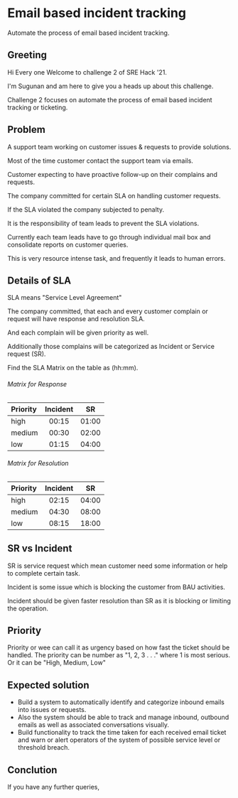 # Email based incident tracking

Automate the process of email based incident tracking.

## Greeting

Hi Every one
Welcome to challenge 2 of SRE Hack '21.

I'm Sugunan and am here to give you a heads up about this challenge.

Challenge 2 focuses on automate the process of email based incident tracking or ticketing.

## Problem

A support team working on customer issues & requests to provide solutions.

Most of the time customer contact the support team via emails.

Customer expecting to have proactive follow-up on their complains and requests.

The company committed for certain SLA on handling customer requests.

If the SLA violated the company subjected to penalty.

It is the responsibility of team leads to prevent the SLA violations.

Currently each team leads have to go through individual mail box and consolidate reports on customer queries.

This is very resource intense task, and frequently it leads to human errors.

## Details of SLA

SLA means "Service Level Agreement"

The company committed, that each and every customer complain or request will have response and resolution SLA.

And each complain will be given priority as well.

Additionally those complains will be categorized as Incident or Service request (SR).

Find the SLA Matrix on the table as (hh:mm).

###### Matrix for Response

| Priority  | Incident | SR |
| :----- |:-----:| :-----:|
| high   | 00:15 | 01:00  |
| medium | 00:30 | 02:00  |
| low    | 01:15 | 04:00  |

###### Matrix for Resolution

| Priority  | Incident | SR |
| :----- |:-----:| :-----:|
| high   | 02:15 | 04:00  |
| medium | 04:30 | 08:00  |
| low    | 08:15 | 18:00  |

## SR vs Incident

SR is service request which mean customer need some information or help to complete certain task.

Incident is some issue which is blocking the customer from BAU activities.

Incident should be given faster resolution than SR as it is blocking or limiting the operation.

## Priority

Priority or wee can call it as urgency based on how fast the ticket should be handled.
The priority can be number as "1, 2, 3 . . ." where 1 is most serious. Or it can be "High, Medium, Low"

## Expected solution

* Build a system to automatically identify and categorize inbound emails into issues or requests.
* Also the system should be able to track and manage inbound, outbound emails as well as associated conversations visually.
* Build functionality to track the time taken for each received email ticket and warn or alert operators of the system of possible service level or threshold breach.

## Conclution

If you have any further queries, <please join the expert team>



